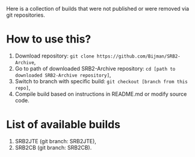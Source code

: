 Here is a collection of builds that were not published or were removed via git repositories.

# How to use this?
1. Download repository: `git clone https://github.com/Bijman/SRB2-Archive`,
2. Go to path of downloaded SRB2-Archive repository: `cd [path to downloaded SRB2-Archive repository]`,
3. Switch to branch with specific build: `git checkout [branch from this repo]`,
4. Compile build based on instructions in README.md or modify source code.

# List of available builds
1. SRB2JTE (git branch: SRB2JTE),
2. SRB2CB (git branch: SRB2CB).
